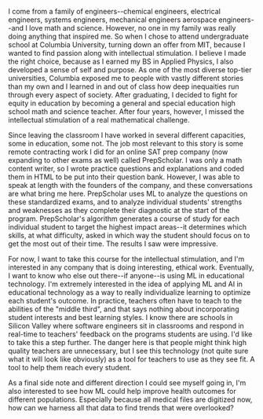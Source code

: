 I come from a family of engineers--chemical engineers, electrical engineers, systems engineers, mechanical engineers aerospace engineers--and I love math and science. However, no one in my family was really doing anything that inspired me. So when I chose to attend undergraduate school at Columbia University, turning down an offer from MIT, because I wanted to find passion along with intellectual stimulation. I believe I made the right choice, because as I earned my BS in Applied Physics, I also developed a sense of self and purpose. As one of the most diverse top-tier universities, Columbia exposed me to people with vastly different stories than my own and I learned in and out of class how deep inequaities run through every aspect of society. After graduating, I decided to fight for equity in education by becoming a general and special education high school math and science teacher. After four years, however, I missed the intellectual stimulation of a real mathematical challenge.

Since leaving the classroom I have worked in several different capacities, some in education, some not. The job most relevant to this story is some remote contracting work I did for an online SAT prep company (now expanding to other exams as well) called PrepScholar. I was only a math content writer, so I wrote practice questions and explanations and coded them in HTML to be put into their question bank. However, I was able to speak at length with the founders of the company, and these conversations are what bring me here. PrepScholar uses ML to analyze the questions on these standardized exams, and to analyze individual students' strengths and weaknesses as they complete their diagnostic at the start of the program. PrepScholar's algorithm generates a course of study for each individual student to target the highest impact areas--it determines which skills, at what difficulty, asked in which way the student should focus on to get the most out of their time. The results I saw were impressive.

For now, I want to take this course for the intellectual stimulation, and I'm interested in any company that is doing interesting, ethical work. Eventually, I want to know who else out there--if anyone--is using ML in educational technology. I'm extremely interested in the idea of applying ML and AI in educational technology as a way to really individualize learning to optimize each student's outcome. In practice, teachers often have to teach to the abilities of the "middle third", and that says nothing about incorporating student interests and best learning styles. I know there are schools in Silicon Valley where software engineers sit in classrooms and respond in real-time to teachers' feedback on the programs students are using. I'd like to take this a step further. The danger here is that people might think high quality teachers are unnecessary, but I see this technology (not quite sure what it will look like obviously) as a tool for teachers to use as they see fit. A tool to help them reach every student.

As a final side note and different direction I could see myself going in, I'm also interested to see how ML could help improve health outcomes for different populations. Especially because all medical files are digitized now, how can we harness all that data to find trends that were overlooked?
